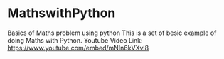 # MathswithPython
Basics of Maths problem using python
This is a set of besic example of doing Maths with Python. 
Youtube Video Link: https://www.youtube.com/embed/mNIn6kVXvl8
